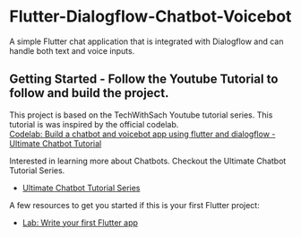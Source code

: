 # Flutter-Dialogflow-Chatbot-Voicebot

A simple Flutter chat application that is integrated with Dialogflow and can handle both text and voice inputs.

## Getting Started - Follow the Youtube Tutorial to follow and build the project.

This project is based on the TechWithSach Youtube tutorial series. This tutorial is was inspired by the official codelab.   
[Codelab: Build a chatbot and voicebot app using flutter and dialogflow - Ultimate Chatbot Tutorial](https://www.youtube.com/watch?v=4elnjgA7iP8)

Interested in learning more about Chatbots. Checkout the Ultimate Chatbot Tutorial Series. 
- [Ultimate Chatbot Tutorial Series](https://www.youtube.com/playlist?list=PLG9FQRMgm_JIFAQ1d6PxzARiySBupelaz)

A few resources to get you started if this is your first Flutter project:

- [Lab: Write your first Flutter app](https://flutter.dev/docs/get-started/codelab)

